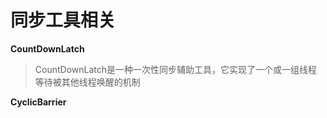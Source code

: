 # 同步工具相关

**CountDownLatch**
>CountDownLatch是一种一次性同步辅助工具，它实现了一个或一组线程等待被其他线程唤醒的机制

**CyclicBarrier**
>